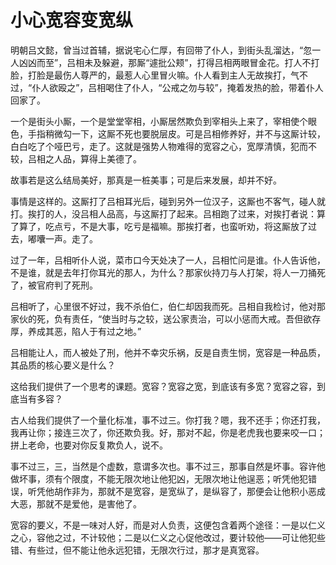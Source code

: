 # 小心宽容变宽纵

明朝吕文懿，曾当过首辅，据说宅心仁厚，有回带了仆人，到街头乱溜达，“忽一人凶凶而至”，吕相未及躲避，那厮“遽批公颊”，打得吕相两眼冒金花。打人不打脸，打脸是最伤人尊严的，最惹人心里冒火嘛。仆人看到主人无故挨打，气不过，“仆人欲殴之”，吕相喝住了仆人，“公戒之勿与较”，掩着发热的脸，带着仆人回家了。 

一个是街头小厮，一个是堂堂宰相，小厮居然欺负到宰相头上来了，宰相使个眼色，手指稍微勾一下，这厮不死也要脱层皮。可是吕相修养好，并不与这厮计较，白白吃了个哑巴亏，走了。这就是强势人物难得的宽容之心，宽厚清慎，犯而不较，吕相之人品，算得上美德了。 

故事若是这么结局美好，那真是一桩美事；可是后来发展，却并不好。 

事情是这样的。这厮打了吕相耳光后，碰到另外一位汉子，这厮也不客气，碰人就打。挨打的人，没吕相人品高，与这厮打了起来。吕相跑了过来，对挨打者说：算了算了，吃点亏，不是大事，吃亏是福嘛。那挨打者，也蛮听劝，将这厮放了过去，嘟囔一声。走了。 

过了一年，吕相听仆人说，菜市口今天处决了一人，吕相忙问是谁。仆人告诉他，不是谁，就是去年打你耳光的那人，为什么？那家伙持刀与人打架，将人一刀捅死了，被官府判了死刑。 

吕相听了，心里很不好过，我不杀伯仁，伯仁却因我而死。吕相自我检讨，他对那家伙的死，负有责任，“使当时与之较，送公家责治，可以小惩而大戒。吾但欲存厚，养成其恶，陷人于有过之地。” 

吕相能让人，而人被处了刑，他并不幸灾乐祸，反是自责生悯，宽容是一种品质，其品质的核心要义是什么？ 

这给我们提供了一个思考的课题。宽容？宽容之宽，到底该有多宽？宽容之容，到底当有多容？ 

古人给我们提供了一个量化标准，事不过三。你打我？嗯，我不还手；你还打我，我再让你；接连三次了，你还欺负我。好，那对不起，你是老虎我也要来咬一口；拼上老命，也要对你反复欺负人，说不。 

事不过三，三，当然是个虚数，意谓多次也。事不过三，那事自然是坏事。容许他做坏事，须有个限度，不能无限次地让他犯凶，无限次地让他逞恶；听凭他犯错误，听凭他胡作非为，那就不是宽容，是宽纵了，是纵容了，那便会让他积小恶成大恶，那就不是爱他，是害他了。 

宽容的要义，不是一味对人好，而是对人负责，这便包含着两个途径：一是以仁义之心，容他之过，不计较他；二是以仁义之心促他改过，要计较他——可让他犯些错、有些过，但不能让他永远犯错，无限次行过，那才是真宽容。